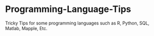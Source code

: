 # Programming-Language-Tips
Tricky Tips for some programming languages such as R, Python, SQL, Matlab, Mapple, Etc. 
